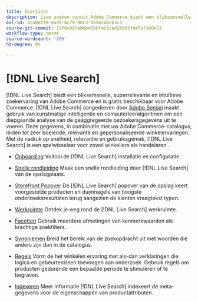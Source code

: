 ```yaml
---
title: Overzicht
description: Live zoeken vanuit Adobe Commerce biedt een bliksemsnelle, superrelevante en intuïtieve zoekervaring.
exl-id: aca0ef19-ead1-4c79-90c3-db5ec48cb3c1
source-git-commit: 19f0c987ab6b43b6fac1cad266b5fd47a7168e73
workflow-type: tm+mt
source-wordcount: '205'
ht-degree: 0%

---
```


# [!DNL Live Search]

[!DNL Live Search] biedt een bliksemsnelle, superrelevante en intuïtieve zoekervaring van Adobe Commerce en is gratis beschikbaar voor Adobe Commerce. [!DNL Live Search] aangedreven door [Adobe Sensei](https://www.adobe.com/sensei.html) maakt gebruik van kunstmatige intelligentie en computerleeralgoritmen om een diepgaande analyse van de geaggregeerde bezoekersgegevens uit te voeren. Deze gegevens, in combinatie met uw Adobe Commerce-catalogus, leiden tot zeer boeiende, relevante en gepersonaliseerde winkelervaringen. Met de nadruk op snelheid, relevantie en gebruiksgemak, [!DNL Live Search] is een spelwisselaar voor zowel winkeliers als handelaren .

- [Onboarding](install.md)
Voltooi de [!DNL Live Search] installatie en configuratie.

- [Snelle rondleiding](quick-tour.md)
Maak een snelle rondleiding door [!DNL Live Search] van de opslagplaats.

- [Storefront Popover](storefront-popover.md)
De [!DNL Live Search] popover van de opslag keert voorgestelde producten en duimnagels van hoogste onderzoeksresultaten terug aangezien de klanten vraagtekst typen.

- [Werkruimte](workspace.md)
Ontdek je weg rond de [!DNL Live Search] werkruimte.

- [Facetten](facets.md)
Gebruik meerdere afmetingen van kenmerkwaarden als krachtige zoekfilters.

- [Synoniemen](synonyms.md)
Breid het bereik van de zoekopdracht uit met woorden die anders zijn dan in de catalogus.

- [Regels](rules.md)
Vorm de het winkelen ervaring met als-dan verklaringen die logica en gebeurtenissen toevoegen aan onderzoek. Gebruik regels om producten gedurende een bepaalde periode te stimuleren of te begraven.

- [Indexeren](indexing.md)
Meer informatie [!DNL Live Search] indexeert de meta-gegevens voor de eigenschappen van productattributen.
